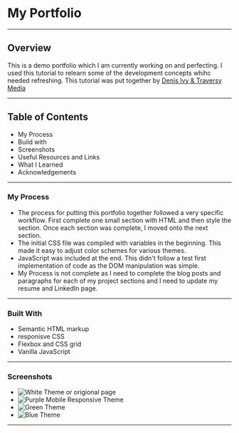 # My Portfolio
---
## Overview 

This is a demo portfolio which I am currently working on and perfecting. I used this tutorial to relearn some of the development concepts whihc needed refreshing. This tutorial was put together by [Denis Ivy & Traversy Media](https://www.youtube.com/watch?v=r_hYR53r61M&list=PLiZVeIaCmKCkFdiu2N53U0CdmSTEJkkwA&index=18&t=5624s)

---

## Table of Contents
- My Process
- Build with
- Screenshots
- Useful Resources and Links
- What I Learned
- Acknowledgements

---

### My Process 

- The process for putting this portfolio together followed a very specific workflow. First complete one small section with HTML and then style the section. Once each section was complete, I moved onto the next section. 
- The initial CSS file was compiled with variables in the beginning. This made it easy to adjust color schemes for various themes. 
- JavaScript was included at the end. This didn't follow a test first implementation of code as the DOM manipulation was simple. 
- My Process is not complete as I need to complete the blog posts and paragraphs for each of my project sections and I need to update my resume and LinkedIn page. 

---

### Built With

- Semantic HTML markup
- responisve CSS 
- Flexbox and CSS grid 
- Vanilla JavaScript

---

### Screenshots 

- ![White Theme or origional page](images/ReadMe-media/WhiteTheme.png)
- ![Purple Mobile Responsive Theme](images/ReadMe-media/PurpleMobileTheme.png)
- ![Green Theme](images/ReadMe-media/GreenTheme.png)
- ![Blue Theme](images/ReadMe-media/BlueTheme.png)

---


